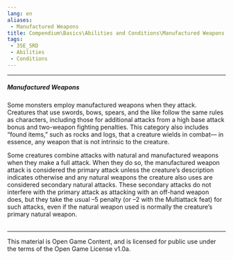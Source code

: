 ```yaml
---
lang: en
aliases:
 - Manufactured Weapons
title: Compendium\Basics\Abilities and Conditions\Manufactured Weapons
tags: 
 - 35E_SRD
 - Abilities
 - Conditions
---
```


---
##### Manufactured Weapons

Some monsters employ manufactured weapons when they attack. Creatures that use swords, bows, spears, and the like follow the same rules as characters, including those for additional attacks from a high base attack bonus and two-weapon fighting penalties. This category also includes “found items,” such as rocks and logs, that a creature wields in combat— in essence, any weapon that is not intrinsic to the creature.

Some creatures combine attacks with natural and manufactured weapons when they make a full attack. When they do so, the manufactured weapon attack is considered the primary attack unless the creature’s description indicates otherwise and any natural weapons the creature also uses are considered secondary natural attacks. These secondary attacks do not interfere with the primary attack as attacking with an off-hand weapon does, but they take the usual –5 penalty (or –2 with the Multiattack feat) for such attacks, even if the natural weapon used is normally the creature’s primary natural weapon.
<br><br>



---



This material is Open Game Content, and is licensed for public use under the terms of the Open Game License v1.0a.

